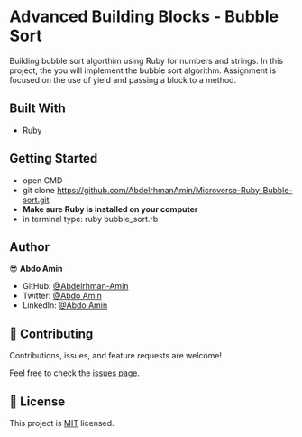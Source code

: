 # Advanced Building Blocks - Bubble Sort

Building bubble sort algorthim using Ruby for numbers and strings.
In this project, the you will implement the bubble sort algorithm. Assignment is focused on the use of yield and passing a block to a method.

## Built With

- Ruby

## Getting Started

- open CMD
- git clone https://github.com/AbdelrhmanAmin/Microverse-Ruby-Bubble-sort.git
- **Make sure Ruby is installed on your computer**
- in terminal type: ruby bubble_sort.rb

## Author

😎 **Abdo Amin**

- GitHub: [@Abdelrhman-Amin](https://github.com/AbdelrhmanAmin)
- Twitter: [@Abdo Amin](https://twitter.com/AbdoAmi60489112)
- LinkedIn: [@Abdo Amin](https://www.linkedin.com/in/abdo-amin-ab786a1b0/)

## 🤝 Contributing

Contributions, issues, and feature requests are welcome!

Feel free to check the [issues page](https://github.com/AbdelrhmanAmin/Microverse-Ruby-Bubble-sort/issues).

## 📝 License

This project is [MIT](./LICENSE) licensed.
